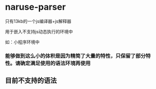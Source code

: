 # naruse-parser

只有13kb的一个js编译器+js解释器

用于嵌入不支持js动态执行的环境中

如：小程序环境中

### 能够做到这么小的体积是因为精简了大量的特性，只保留了部分特性。请确定满足使用的语法环境再使用

## 目前不支持的语法
